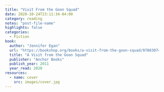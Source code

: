 ```yaml
---
title: "Visit From the Goon Squad"
date: 2020-10-24T23:11:34-04:00
category: reading
notes: "post-file-name"
highlights: false
categories:
  - Fiction
book:
  author: "Jennifer Egan"
  url: "https://bookshop.org/books/a-visit-from-the-goon-squad/9780307477477"
  title: "A Visit from the Goon Squad"
  publisher: "Anchor Books"
  publish_year: 2011
  year_read: 2020
resources:
  - name: cover
    src: images/cover.jpg
---
```


